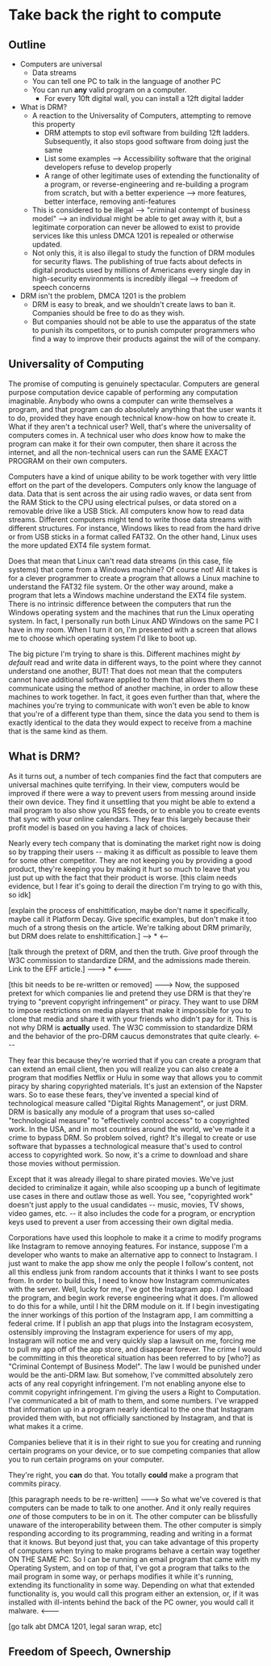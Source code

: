 # Take back the right to compute

## Outline

- Computers are universal
	+ Data streams
	+ You can tell one PC to talk in the language of another PC
	+ You can run __any__ valid program on a computer.
		- For every 10ft digital wall, you can install a 12ft digital ladder
- What is DRM?
	+ A reaction to the Universality of Computers, attempting to remove this property
		- DRM attempts to stop evil software from building 12ft ladders. Subsequently, it also stops good software from doing just the same
		- List some examples --> Accessibility software that the original developers refuse to develop properly
		- A range of other legitimate uses of extending the functionality of a program, or reverse-engineering and re-building a program from scratch, but with a better experience --> more features, better interface, removing anti-features
	+ This is considered to be illegal --> "criminal contempt of business model" --> an individual might be able to get away with it, but a legitimate corporation can never be allowed to exist to provide services like this unless DMCA 1201 is repealed or otherwise updated.
	+ Not only this, it is also illegal to study the function of DRM modules for security flaws. The publishing of true facts about defects in digital products used by millions of Americans every single day in high-security environments is incredibly illegal --> freedom of speech concerns
- DRM isn't the problem, DMCA 1201 is the problem
	+ DRM is easy to break, and we shouldn't create laws to ban it. Companies should be free to do as they wish.
	+ But companies should not be able to use the apparatus of the state to punish its competitors, or to punish computer programmers who find a way to improve their products against the will of the company.

## Universality of Computing
The promise of computing is genuinely spectacular. Computers are general purpose computation device capable of performing any computation imaginable. Anybody who owns a computer can write themselves a program, and that program can do absolutely anything that the user wants it to do, provided they have enough technical know-how on how to create it. What if they aren't a technical user? Well, that's where the universality of computers comes in. A technical user who  _does_ know how to make the program can make it for their own computer, then share it across the internet, and all the non-technical users can run the SAME EXACT PROGRAM on their own computers.

Computers have a kind of unique ability to be work together with very little effort on the part of the developers. Computers only know the language of data. Data that is sent across the air using radio waves, or data sent from the RAM Stick to the CPU using electrical pulses, or data stored on a removable drive like a USB Stick. All computers know how to read data streams. Different computers might tend to write those data streams with different structures. For instance, Windows likes to read from the hard drive or from USB sticks in a format called FAT32. On the other hand, Linux uses the more updated EXT4 file system format.

Does that mean that Linux can't read data streams (in this case, file systems) that come from a Windows machine? Of course not! All it takes is for a clever programmer to create a program that allows a Linux machine to understand the FAT32 file system. Or the other way around, make a program that lets a Windows machine understand the EXT4 file system. There is no intrinsic difference between the computers that run the Windows operating system and the machines that run the Linux operating system. In fact, I personally run both Linux AND Windows on the same PC I have in my room. When I turn it on, I'm presented with a screen that allows me to choose which operating system I'd like to boot up.

The big picture I'm trying to share is this. Different machines might *by default* read and write data in different ways, to the point where they cannot understand one another, BUT! That does not mean that the computers cannot have additional software applied to them that allows them to communicate using the method of another machine, in order to allow these machines to work together. In fact, it goes even further than that, where the machines you're trying to communicate with won't even be able to know that you're of a different type than them, since the data you send to them is exactly identical to the data they would expect to receive from a machine that is the same kind as them.


## What is DRM?
As it turns out, a number of tech companies find the fact that computers are universal machines quite terrifying. In their view, computers would be improved if there were a way to prevent users from messing around inside their own device. They find it unsettling that you might be able to extend a mail program to also show you RSS feeds, or to enable you to create events that sync with your online calendars. They fear this largely because their profit model is based on you having a lack of choices.

Nearly every tech company that is dominating the market right now is doing so by trapping their users -- making it as difficult as possible to leave them for some other competitor. They are not keeping you by providing a good product, they're keeping you by making it hurt so much to leave that you just put up with the fact that their product is worse. [this claim needs evidence, but I fear it's going to derail the direction I'm trying to go with this, so idk]

[explain the process of enshittification, maybe don't name it specifically, maybe call it Platform Decay. Give specific examples, but don't make it too much of a strong thesis on the article. We're talking about DRM primarily, but DRM does relate to enshittification.]
--> * <--

[talk through the pretext of DRM, and then the truth. Give proof through the W3C commission to standardize DRM, and the admissions made therein. Link to the EFF article.]
---> * <---

[this bit needs to be re-written or removed]
--->
Now, the supposed pretext for which companies lie and pretend they use DRM is that they're trying to "prevent copyright infringement" or piracy. They want to use DRM to impose restrictions on media players that make it impossible for you to clone that media and share it with your friends who didn't pay for it. This is not why DRM is __actually__ used. The W3C commission to standardize DRM and the behavior of the pro-DRM caucus demonstrates that quite clearly.
<---

They fear this because they're worried that if you can create a program that can extend an email client, then you will realize you can also create a program that modifies Netflix or Hulu in some way that allows you to commit piracy by sharing copyrighted materials. It's just an extension of the Napster wars. So to ease these fears, they've invented a special kind of technological measure called "Digital Rights Management", or just DRM. DRM is basically any module of a program that uses so-called "technological measure" to "effectively control access" to a copyrighted work. In the USA, and in most countries around the world, we've made it a crime to bypass DRM. So problem solved, right? It's illegal to create or use software that bypasses a technological measure that's used to control access to copyrighted work. So now, it's a crime to download and share those movies without permission.

Except that it was already illegal to share pirated movies. We've just decided to criminalize it again, while also scooping up a bunch of legitimate use cases in there and outlaw those as well. You see, "copyrighted work" doesn't just apply to the usual candidates -- music, movies, TV shows, video games, etc. -- it also includes the code for a program, or encryption keys used to prevent a user from accessing their own digital media.

Corporations have used this loophole to make it a crime to modify programs like Instagram to remove annoying features. For instance, suppose I'm a developer who wants to make an alternative app to connect to Instagram. I just want to make the app show me only the people I follow's content, not all this endless junk from random accounts that it thinks I want to see posts from. In order to build this, I need to know how Instagram communicates with the server. Well, lucky for me, I've got the Instagram app. I download the program, and begin work reverse engineering what it does. I'm allowed to do this for a while, until I hit the DRM module on it. If I begin investigating the inner workings of this portion of the Instagram app, I am committing a federal crime. If I publish an app that plugs into the Instagram ecosystem, ostensibly improving the Instagram experience for users of my app, Instagram will notice me and very quickly slap a lawsuit on me, forcing me to pull my app off of the app store, and disappear forever. The crime I would be committing in this theoretical situation has been referred to by [who?] as "Criminal Contempt of Business Model". The law I would be punished under would be the anti-DRM law. But somehow, I've committed absolutely zero acts of any real copyright infringement. I'm not enabling anyone else to commit copyright infringement. I'm giving the users a Right to Computation. I've communicated a bit of math to them, and some numbers. I've wrapped that information up in a program nearly identical to the one that Instagram provided them with, but not officially sanctioned by Instagram, and that is what makes it a crime.

Companies believe that it is in their right to sue you for creating and running certain programs on your device, or to sue competing companies that allow you to run certain programs on your computer.




They're right, you __can__ do that. You totally __could__ make a program that commits piracy.

[this paragraph needs to be re-written] 
--->
So what we've covered is that computers can be made to talk to one another. And it only really requires *one* of those computers to be in on it. The other computer can be blissfully unaware of the interoperability between them. The other computer is simply responding according to its programming, reading and writing in a format that it knows. But beyond just that, you can take advantage of this property of computers when trying to make programs behave a certain way together ON THE SAME PC. So I can be running an email program that came with my Operating System, and on top of that, I've got a program that talks to the mail program in some way, or perhaps modifies it while it's running, extending its functionality in some way. Depending on what that extended functionality is, you would call this program either an extension, or, if it was installed with ill-intents behind the back of the PC owner, you would call it malware.
<---

[go talk abt DMCA 1201, legal saran wrap, etc]

## Freedom of Speech, Ownership

